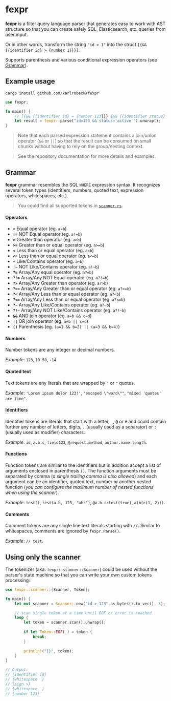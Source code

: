 fexpr
================================================================================

**fexpr** is a filter query language parser that generates easy to work with AST structure so that you can create safely SQL, Elasticsearch, etc. queries from user input.

Or in other words, transform the string `"id > 1"` into the struct `[{&& {{identifier id} > {number 1}}}]`.

Supports parenthesis and various conditional expression operators (see [Grammar](https://github.com/karlrobeck/fexpr#grammar)).


## Example usage

```
cargo install github.com/karlrobeck/fexpr
```

```rust
use fexpr;

fn main() {
    // [{&& {{identifier id} = {number 123}}} {&& {{identifier status} = {text active}}}]
    let result = fexpr::parse("id=123 && status='active'").unwrap();
}
```

> Note that each parsed expression statement contains a join/union operator (`&&` or `||`) so that the result can be consumed on small chunks without having to rely on the group/nesting context.

> See the repository documentation for more details and examples.


## Grammar

**fexpr** grammar resembles the SQL `WHERE` expression syntax. It recognizes several token types (identifiers, numbers, quoted text, expression operators, whitespaces, etc.).

> You could find all supported tokens in [`scanner.rs`](https://github.com/karlrobeck/fexpr/blob/master/src/scanner.rs).

#### Operators

- **`=`**  Equal operator (eg. `a=b`)
- **`!=`** NOT Equal operator (eg. `a!=b`)
- **`>`**  Greater than operator (eg. `a>b`)
- **`>=`** Greater than or equal operator (eg. `a>=b`)
- **`<`**  Less than or equal operator (eg. `a<b`)
- **`<=`** Less than or equal operator (eg. `a<=b`)
- **`~`**  Like/Contains operator (eg. `a~b`)
- **`!~`** NOT Like/Contains operator (eg. `a!~b`)
- **`?=`**  Array/Any equal operator (eg. `a?=b`)
- **`?!=`** Array/Any NOT Equal operator (eg. `a?!=b`)
- **`?>`**  Array/Any Greater than operator (eg. `a?>b`)
- **`?>=`** Array/Any Greater than or equal operator (eg. `a?>=b`)
- **`?<`**  Array/Any Less than or equal operator (eg. `a?<b`)
- **`?<=`** Array/Any Less than or equal operator (eg. `a?<=b`)
- **`?~`**  Array/Any Like/Contains operator (eg. `a?~b`)
- **`?!~`** Array/Any NOT Like/Contains operator (eg. `a?!~b`)
- **`&&`** AND join operator (eg. `a=b && c=d`)
- **`||`** OR join operator (eg. `a=b || c=d`)
- **`()`** Parenthesis (eg. `(a=1 && b=2) || (a=3 && b=4)`)

#### Numbers
Number tokens are any integer or decimal numbers.

_Example_: `123`, `10.50`, `-14`.

#### Quoted text

Text tokens are any literals that are wrapped by `'` or `"` quotes.

_Example_: `'Lorem ipsum dolor 123!'`, `"escaped \"word\""`, `"mixed 'quotes' are fine"`.

#### Identifiers

Identifier tokens are literals that start with a letter, `_`, `@` or `#` and could contain further any number of letters, digits, `.` (usually used as a separator) or `:` (usually used as modifier) characters.

_Example_: `id`, `a.b.c`, `field123`, `@request.method`, `author.name:length`.

#### Functions
Function tokens are similar to the identifiers but in addition accept a list of arguments enclosed in parenthesis `()`.
The function arguments must be separated by comma (_a single trailing comma is also allowed_) and each argument can be an identifier, quoted text, number or another nested function (_you can configure the maximum number of nested functions when using the scanner_).


_Example_: `test()`, `test(a.b, 123, "abc")`, `@a.b.c:test(true)`, `a(b(c(1, 2)))`.

#### Comments

Comment tokens are any single line text literals starting with `//`.
Similar to whitespaces, comments are ignored by `fexpr.Parse()`.

_Example_: `// test`.


## Using only the scanner

The tokenizer (aka. `fexpr::scanner::Scanner`) could be used without the parser's state machine so that you can write your own custom tokens processing:

```rust
use fexpr::scanner::{Scanner, Token};

fn main() {
    let mut scanner = Scanner::new("id > 123".as_bytes().to_vec(), 3);

    // scan single token at a time until EOF or error is reached
    loop {
        let token = scanner.scan().unwrap();
        
        if let Token::EOF(_) = token {
            break;
        }
        
        println!("{}", token);
    }
}

// Output:
// {identifier id}
// {whitespace  }
// {sign >}
// {whitespace  }
// {number 123}
```